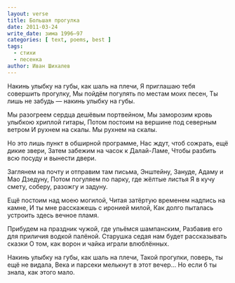 ```yaml
---
layout: verse
title: Большая прогулка
date: 2011-03-24
write_date: зима 1996–97
categories: [ text, poems, best ]
tags:
  - стихи
  - песенка
author: Иван Шихалев
---
```

Накинь улыбку на губы, как шаль на плечи,
Я приглашаю тебя совершить прогулку,
Мы пойдём погулять по местам моих песен,
Ты лишь не забудь — накинь улыбку на губы.

Мы разогреем сердца дешёвым портвейном,
Мы заморозим кровь улыбкою хриплой гитары,
Потом постоим на вершине под северным ветром
И рухнем на скалы. Мы рухнем на скалы.

Но это лишь пункт в обширной программе,
Нас ждут, чтоб сожрать, ещё дикие звери,
Затем забежим на часок к Далай-Ламе,
Чтобы разбить всю посуду и вынести двери.

Заглянем на почту и отправим там письма,
Энштейну, Зануде, Адаму и Мао Дзедуну,
Потом погуляем по парку, где жёлтые листья
Я в кучу смету, соберу, разожгу и задуну.

Ещё постоим над моею могилой,
Читая затёртую временем надпись на камне,
И ты мне расскажешь с иронией милой,
Как долго пыталась устроить здесь вечное пламя.

Прибудем на праздник чужой, где упьёмся шампанским,
Разбавив его для приличия водкой палёной.
Старушка седая нам будет рассказывать сказки
О том, как ворон и чайка играли влюблённых.

Накинь улыбку на губы, как шаль на плечи,
Такой прогулки, поверь, ты ещё не видала,
Века и парсеки мелькнут в этот вечер...
Но если б ты знала, как этого мало.
